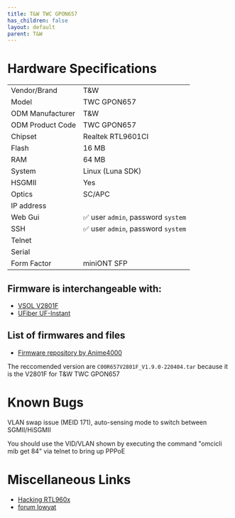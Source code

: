 ```yaml
---
title: T&W TWC GPON657
has_children: false
layout: default
parent: T&W
---
```


# Hardware Specifications

|                  |                                    |
| ---------------- | ---------------------------------- |
| Vendor/Brand     | T&W                                |
| Model            | TWC GPON657                        |
| ODM Manufacturer | T&W                                |
| ODM Product Code | TWC GPON657                        |
| Chipset          | Realtek RTL9601CI                  |
| Flash            | 16 MB                              |
| RAM              | 64 MB                              |
| System           | Linux (Luna SDK)                   |
| HSGMII           | Yes                                |
| Optics           | SC/APC                             |
| IP address       |                                    |
| Web Gui          | ✅ user `admin`, password `system` |
| SSH              | ✅ user `admin`, password `system` |
| Telnet           |                                    |
| Serial           |                                    |
| Form Factor      | miniONT SFP                        |

## Firmware is interchangeable with:

- [VSOL V2801F](/ont-vsol-v2801f)
- [UFiber UF-Instant](/ont-ufiber-uf-instant) 

## List of firmwares and files

- [Firmware repository by Anime4000](https://github.com/Anime4000/RTL960x/tree/main/Firmware/TWCGPON657)

The reccomended version are `C00R657V2801F_V1.9.0-220404.tar` because it is the V2801F for T&W TWC GPON657

# Known Bugs

VLAN swap issue (MEID 171), auto-sensing mode to switch between SGMII/HiSGMII

You should use the VID/VLAN shown by executing the command "omcicli mib get 84" via telnet to bring up PPPoE


# Miscellaneous Links

- [Hacking RTL960x](https://github.com/Anime4000/RTL960x)
- [forum lowyat](https://forum.lowyat.net/topic/4925452/+460)

